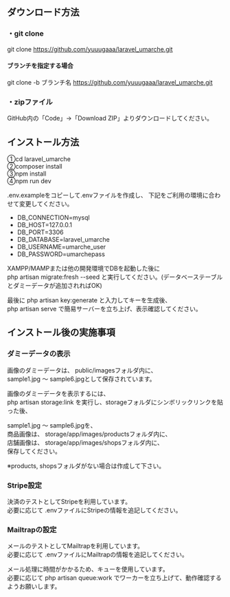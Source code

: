 ## ダウンロード方法

### ・git clone
git clone https://github.com/yuuugaaa/laravel_umarche.git

#### ブランチを指定する場合
git clone -b ブランチ名 https://github.com/yuuugaaa/laravel_umarche.git

### ・zipファイル
GitHub内の「Code」->「Download ZIP」よりダウンロードしてください。

## インストール方法

①cd laravel_umarche<br>
②composer install<br>
③npm install<br>
④npm run dev<br>

.env.exampleをコピーして.envファイルを作成し、
下記をご利用の環境に合わせて変更してください。
<ul>
    <li>DB_CONNECTION=mysql</li>
    <li>DB_HOST=127.0.0.1</li>
    <li>DB_PORT=3306</li>
    <li>DB_DATABASE=laravel_umarche</li>
    <li>DB_USERNAME=umarche_user</li>
    <li>DB_PASSWORD=umarchepass</li>
</ul>

XAMPP/MAMPまたは他の開発環境でDBを起動した後に<br>
php artisan migrate:fresh --seed
と実行してください。(データベーステーブルとダミーデータが追加されればOK)

最後に php artisan key:generate と入力してキーを生成後、<br>
php artisan serve で簡易サーバーを立ち上げ、表示確認してください。

## インストール後の実施事項

### ダミーデータの表示
画像のダミーデータは、
public/imagesフォルダ内に、<br>
sample1.jpg 〜 sample6.jpgとして保存されています。

画像のダミーデータを表示するには、<br>
php artisan storage:link
を実行し、storageフォルダにシンボリックリンクを貼った後、

sample1.jpg 〜 sample6.jpgを、<br>
商品画像は、
storage/app/images/productsフォルダ内に、<br>
店舗画像は、
storage/app/images/shopsフォルダ内に、<br>
保存してください。

※products, shopsフォルダがない場合は作成して下さい。

### Stripe設定

決済のテストとしてStripeを利用しています。<br>
必要に応じて .envファイルにStripeの情報を追記してください。

### Mailtrapの設定

メールのテストとしてMailtrapを利用しています。<br>
必要に応じて .envファイルにMailtrapの情報を追記してください。

メール処理に時間がかかるため、キューを使用しています。<br>
必要に応じて php artisan queue:work でワーカーを立ち上げて、動作確認するようお願いします。